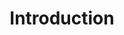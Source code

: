 ---
_schema: default
draft: false
title: Introduction
eleventyExcludeFromCollections: false
eleventyNavigation:
  key: intro 
  order: 1
  title: Introduction
  parent:
  url:
  icon:
pageLink: 
metaDesc: 
socialImage:
customCode:
  headCode: ""
  bodyCode: ""
tags: vellum
editorial_blocks: []
---
